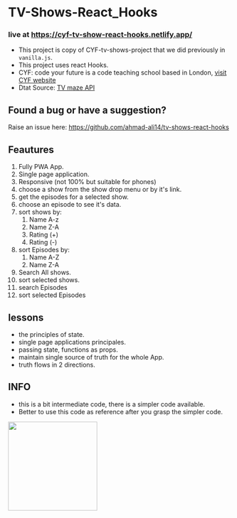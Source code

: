 # TV-Shows-React_Hooks

### live at https://cyf-tv-show-react-hooks.netlify.app/

- This project is copy of CYF-tv-shows-project that we did previously in `vanilla.js`.
- This project uses react Hooks.
- CYF: code your future is a code teaching school based in London, [visit CYF website](https://codeyourfuture.io/)
- Dtat Source: [TV maze API](http://www.tvmaze.com/)

## Found a bug or have a suggestion?

Raise an issue here: https://github.com/ahmad-ali14/tv-shows-react-hooks

## Feautures

1. Fully PWA App.
2. Single page application.
3. Responsive (not 100% but suitable for phones)
4. choose a show from the show drop menu or by it's link.
5. get the episodes for a selected show.
6. choose an episode to see it's data.
7. sort shows by:
   1. Name A-z
   2. Name Z-A
   3. Rating (+)
   4. Rating (-)
8. sort Episodes by:
   1. Name A-Z
   2. Name Z-A
9. Search All shows.
10. sort selected shows.
11. search Episodes
12. sort selected Episodes

## lessons

- the principles of state.
- single page applications principales.
- passing state, functions as props.
- maintain single source of truth for the whole App.
- truth flows in 2 directions.

## INFO

- this is a bit intermediate code, there is a simpler code available.
- Better to use this code as reference after you grasp the simpler code.

<img src="https://codeyourfuture.io/wp-content/uploads/2019/03/cyf_brand.png" width="200px"  >
